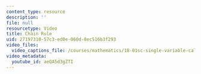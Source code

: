 ```yaml
---
content_type: resource
description: ''
file: null
resourcetype: Video
title: Chain Rule
uid: 27197310-57c3-ed0e-060d-8ec516b3f293
video_files:
  video_captions_file: /courses/mathematics/18-01sc-single-variable-calculus-fall-2010/1.-differentiation/part-a-definition-and-basic-rules/session-11-chain-rule/chain-rule/aeQA5d3gZTI.vtt
video_metadata:
  youtube_id: aeQA5d3gZTI
---
```

